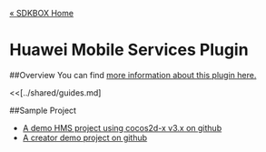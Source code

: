[&#171; SDKBOX Home](http://sdkbox.com)

<h1>Huawei Mobile Services Plugin</h1>

##Overview
You can find [more information about this plugin here.](https://developer.huawei.com/)


<<[../shared/guides.md]


##Sample Project

* [A demo HMS project using cocos2d-x v3.x on github](https://github.com/sdkbox/sdkbox-sample-hms)
* [A creator demo project on github](https://github.com/sdkbox/sdkbox-sample-ccc200/tree/hms)
